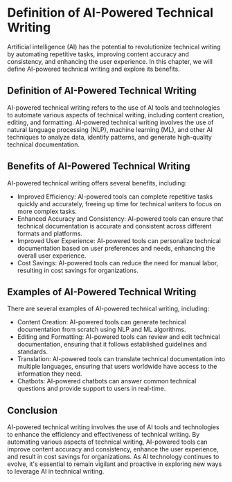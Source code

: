 Definition of AI-Powered Technical Writing
==================================================================================================

Artificial intelligence (AI) has the potential to revolutionize technical writing by automating repetitive tasks, improving content accuracy and consistency, and enhancing the user experience. In this chapter, we will define AI-powered technical writing and explore its benefits.

Definition of AI-Powered Technical Writing
------------------------------------------

AI-powered technical writing refers to the use of AI tools and technologies to automate various aspects of technical writing, including content creation, editing, and formatting. AI-powered technical writing involves the use of natural language processing (NLP), machine learning (ML), and other AI techniques to analyze data, identify patterns, and generate high-quality technical documentation.

Benefits of AI-Powered Technical Writing
----------------------------------------

AI-powered technical writing offers several benefits, including:

* Improved Efficiency: AI-powered tools can complete repetitive tasks quickly and accurately, freeing up time for technical writers to focus on more complex tasks.
* Enhanced Accuracy and Consistency: AI-powered tools can ensure that technical documentation is accurate and consistent across different formats and platforms.
* Improved User Experience: AI-powered tools can personalize technical documentation based on user preferences and needs, enhancing the overall user experience.
* Cost Savings: AI-powered tools can reduce the need for manual labor, resulting in cost savings for organizations.

Examples of AI-Powered Technical Writing
----------------------------------------

There are several examples of AI-powered technical writing, including:

* Content Creation: AI-powered tools can generate technical documentation from scratch using NLP and ML algorithms.
* Editing and Formatting: AI-powered tools can review and edit technical documentation, ensuring that it follows established guidelines and standards.
* Translation: AI-powered tools can translate technical documentation into multiple languages, ensuring that users worldwide have access to the information they need.
* Chatbots: AI-powered chatbots can answer common technical questions and provide support to users in real-time.

Conclusion
----------

AI-powered technical writing involves the use of AI tools and technologies to enhance the efficiency and effectiveness of technical writing. By automating various aspects of technical writing, AI-powered tools can improve content accuracy and consistency, enhance the user experience, and result in cost savings for organizations. As AI technology continues to evolve, it's essential to remain vigilant and proactive in exploring new ways to leverage AI in technical writing.
